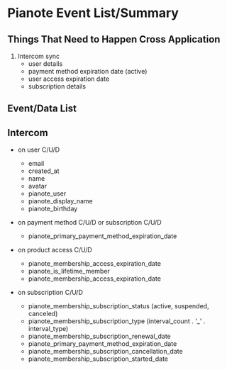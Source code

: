# Pianote Event List/Summary

## Things That Need to Happen Cross Application

1. Intercom sync
    - user details
    - payment method expiration date (active)
    - user access expiration date
    - subscription details
    
## Event/Data List
    
## Intercom

- on user C/U/D
    - email
    - created_at
    - name
    - avatar
    - pianote_user
    - pianote_display_name
    - pianote_birthday
    
- on payment method C/U/D or subscription C/U/D
    - pianote_primary_payment_method_expiration_date
    
- on product access C/U/D
    - pianote_membership_access_expiration_date
    - pianote_is_lifetime_member
    - pianote_membership_access_expiration_date
    
- on subscription C/U/D
    - pianote_membership_subscription_status (active, suspended, canceled)
    - pianote_membership_subscription_type (interval_count . '_' . interval_type)
    - pianote_membership_subscription_renewal_date
    - pianote_primary_payment_method_expiration_date
    - pianote_membership_subscription_cancellation_date
    - pianote_membership_subscription_started_date
